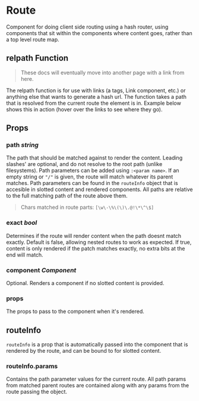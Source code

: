 # Route
Component for doing client side routing using a hash router, using components
that sit within the components where content goes, rather than a top level
route map.

## relpath Function
> These docs will eventually move into another page with a link from here.

The relpath function is for use with links (a tags, Link component, etc.) or
anything else that wants to generate a hash url. The function takes a path that
is resolved from the current route the element is in. Example below shows this
in action (hover over the links to see where they go).

## Props

### path _string_
The path that should be matched against to render the content. Leading slashes'
are optional, and do not resolve to the root path (unlike filesystems). Path
parameters can be added using `:<param name>`. If an empty string or `"/"` is
given, the route will match whatever its parent matches. Path parameters can be
found in the `routeInfo` object that is accesible in slotted content and
rendered components. All paths are relative to the full matching path of the
route above them.

> Chars matched in route parts: `[\w\-\%\(\)\.@!\*\^\$]`

### exact _bool_
Determines if the route will render content when the path doesnt match exactly.
Default is false, allowing nested routes to work as expected. If true, content
is only rendered if the patch matches exactly, no extra bits at the
end will match.

### component _Component_
Optional. Renders a component if no slotted content is provided.

### props
The props to pass to the component when it's rendered.

## routeInfo
`routeInfo` is a prop that is automatically passed into the component that is
rendered by the route, and can be bound to for slotted content.

### routeInfo.params
Contains the path parameter values for the current route. All path params from
matched parent routes are contained along with any params from the route passing
the object.
